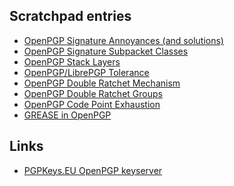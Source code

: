 
Scratchpad entries
------------------

* [OpenPGP Signature Annoyances (and solutions)](signatures.html)
* [OpenPGP Signature Subpacket Classes](subpacket-classes.html)
* [OpenPGP Stack Layers](stack-layers.html)
* [OpenPGP/LibrePGP Tolerance](tolerance.html)
* [OpenPGP Double Ratchet Mechanism](ratchet.html)
* [OpenPGP Double Ratchet Groups](ratchet-groups.html)
* [OpenPGP Code Point Exhaustion](code-point-exhaustion.html)
* [GREASE in OpenPGP](grease.html)

Links
-----

* [PGPKeys.EU OpenPGP keyserver](https://pgpkeys.eu/)
